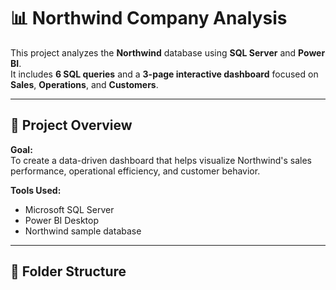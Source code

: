 # 📊 Northwind Company Analysis

This project analyzes the **Northwind** database using **SQL Server** and **Power BI**.  
It includes **6 SQL queries** and a **3-page interactive dashboard** focused on **Sales**, **Operations**, and **Customers**.

---

## 🧩 Project Overview

**Goal:**  
To create a data-driven dashboard that helps visualize Northwind's sales performance, operational efficiency, and customer behavior.

**Tools Used:**
- Microsoft SQL Server  
- Power BI Desktop  
- Northwind sample database  

---

## 📂 Folder Structure

